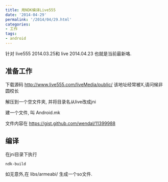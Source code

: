 ```yaml
---
title: 用NDK编译Live555
date: '2014-04-29'
permalink: '/2014/04/29.html'
categories:
- 工作
tags:
- android
---
```


针对 live555 2014.03.25和 live 2014.04.23 也就是当前最新咯.

准备工作
-------------

下载源码 http://www.live555.com/liveMedia/public/ 该地址经常被X,请问候非圆校长

解压到一个空文件夹, 并将目录名从live改成jni

建一个文件, 叫 Android.mk

文件内容在 https://gist.github.com/wendal/11399988

编译
---------------------------------------------

在jni目录下执行

```
ndk-build
```

如无意外,在 libs/armeabi/ 生成一个so文件.

